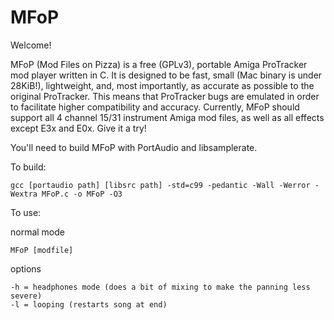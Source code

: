 MFoP
=====
Welcome!

MFoP (Mod Files on Pizza) is a free (GPLv3), portable Amiga ProTracker mod player written in C. It is designed to be fast, small (Mac binary is under 28KiB!), lightweight, and, most importantly, as accurate as possible to the original ProTracker. This means that ProTracker bugs are emulated in order to facilitate higher compatibility and accuracy.
Currently, MFoP should support all 4 channel 15/31 instrument Amiga mod files, as well as all effects except E3x and E0x. Give it a try!

You'll need to build MFoP with PortAudio and libsamplerate.

To build: 
```
gcc [portaudio path] [libsrc path] -std=c99 -pedantic -Wall -Werror -Wextra MFoP.c -o MFoP -O3
```

To use:

normal mode
```
MFoP [modfile]
```
options
```
-h = headphones mode (does a bit of mixing to make the panning less severe)
-l = looping (restarts song at end)
```